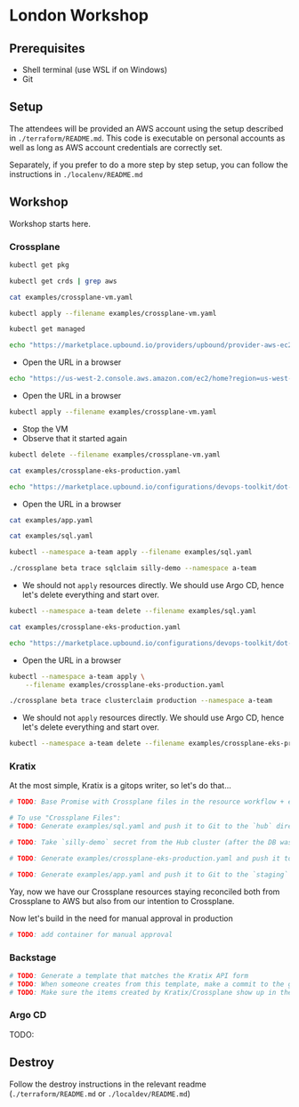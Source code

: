 # London Workshop

## Prerequisites

* Shell terminal (use WSL if on Windows)
* Git

## Setup

The attendees will be provided an AWS account using the setup described in `./terraform/README.md`.
This code is executable on personal accounts as well as long as AWS account credentials are correctly set.

Separately, if you prefer to do a more step by step setup, you can follow the instructions in `./localenv/README.md`

## Workshop

Workshop starts here.

### Crossplane

```sh
kubectl get pkg

kubectl get crds | grep aws

cat examples/crossplane-vm.yaml

kubectl apply --filename examples/crossplane-vm.yaml

kubectl get managed

echo "https://marketplace.upbound.io/providers/upbound/provider-aws-ec2"
```

* Open the URL in a browser

```sh
echo "https://us-west-2.console.aws.amazon.com/ec2/home?region=us-west-2"
```

* Open the URL in a browser

```sh
kubectl apply --filename examples/crossplane-vm.yaml
```

* Stop the VM
* Observe that it started again

```sh
kubectl delete --filename examples/crossplane-vm.yaml

cat examples/crossplane-eks-production.yaml

echo "https://marketplace.upbound.io/configurations/devops-toolkit/dot-kubernetes"
```

* Open the URL in a browser

```sh
cat examples/app.yaml

cat examples/sql.yaml

kubectl --namespace a-team apply --filename examples/sql.yaml

./crossplane beta trace sqlclaim silly-demo --namespace a-team
```

* We should not `apply` resources directly. We should use Argo CD, hence let's delete everything and start over.

```sh
kubectl --namespace a-team delete --filename examples/sql.yaml

cat examples/crossplane-eks-production.yaml

echo "https://marketplace.upbound.io/configurations/devops-toolkit/dot-sql"
```

* Open the URL in a browser

```sh
kubectl --namespace a-team apply \
    --filename examples/crossplane-eks-production.yaml

./crossplane beta trace clusterclaim production --namespace a-team
```

* We should not `apply` resources directly. We should use Argo CD, hence let's delete everything and start over.

```sh
kubectl --namespace a-team delete --filename examples/crossplane-eks-production.yaml
```

### Kratix

At the most simple, Kratix is a gitops writer, so let's do that...

```sh
# TODO: Base Promise with Crossplane files in the resource workflow + environment field in the API

# To use "Crossplane Files":
# TODO: Generate examples/sql.yaml and push it to Git to the `hub` directory

# TODO: Take `silly-demo` secret from the Hub cluster (after the DB was created) in the `a-team` Namespace and push it to the `staging` directory. Alternatively, encrypt it with SealedSecrets (if we want to complicate it more).

# TODO: Generate examples/crossplane-eks-production.yaml and push it to Git to the `hub` directory

# TODO: Generate examples/app.yaml and push it to Git to the `staging` directory
```

Yay, now we have our Crossplane resources staying reconciled both from Crossplane to AWS but also from our intention to Crossplane.

Now let's build in the need for manual approval in production
```sh
# TODO: add container for manual approval
```

### Backstage

```sh
# TODO: Generate a template that matches the Kratix API form
# TODO: When someone creates from this template, make a commit to the git repo
# TODO: Make sure the items created by Kratix/Crossplane show up in the catalog as you wish
```

### Argo CD

TODO:

## Destroy

Follow the destroy instructions in the relevant readme (`./terraform/README.md` or `./localdev/README.md`)
